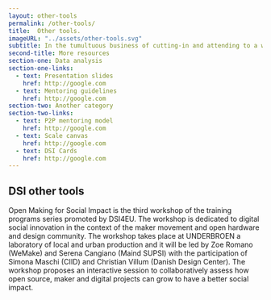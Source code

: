 ```yaml
---
layout: other-tools
permalink: /other-tools/
title:  Other tools.
imageURL: "../assets/other-tools.svg"
subtitle: In the tumultuous business of cutting-in and attending to a whale, there is much running backwards and forwards among the crew. Now hands
second-title: More resources
section-one: Data analysis
section-one-links:
  - text: Presentation slides
    href: http://google.com
  - text: Mentoring guidelines
    href: http://google.com
section-two: Another category
section-two-links:
  - text: P2P mentoring model
    href: http://google.com
  - text: Scale canvas  
    href: http://google.com
  - text: DSI Cards
    href: http://google.com  
---
```


## DSI other tools

Open Making for Social Impact is the third workshop of the training programs series promoted by DSI4EU. The workshop is dedicated to digital social innovation in the context of the maker movement and open hardware and design community. The workshop takes place at UNDERBROEN a laboratory of local and urban production and it will be led by Zoe Romano (WeMake) and Serena Cangiano (Maind SUPSI) with the participation of Simona Maschi (CIID) and Christian Villum (Danish Design Center).
The workshop proposes an interactive session to collaboratively assess how open source, maker and digital projects can grow to have a better social impact.

